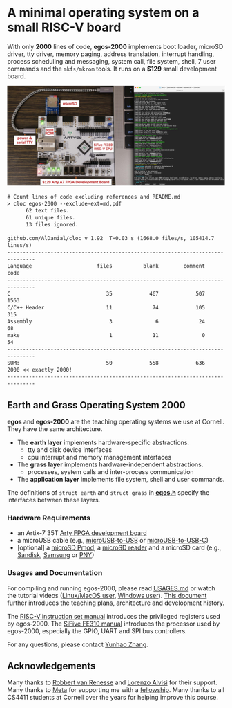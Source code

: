 # A minimal operating system on a small RISC-V board

With only **2000** lines of code, **egos-2000** implements boot loader, microSD driver, tty driver, memory paging, address translation, interrupt handling, process scheduling and messaging, system call, file system, shell, 7 user commands and the `mkfs/mkrom` tools.
It runs on a **$129** small development board.

![This is an image](references/screenshots/egos-2000.jpg)

```shell
# Count lines of code excluding references and README.md
> cloc egos-2000 --exclude-ext=md,pdf
      62 text files.
      61 unique files.
      13 files ignored.

github.com/AlDanial/cloc v 1.92  T=0.03 s (1668.0 files/s, 105414.7 lines/s)
-------------------------------------------------------------------------------
Language                     files          blank        comment           code
-------------------------------------------------------------------------------
C                               35            467            507           1563
C/C++ Header                    11             74            105            315
Assembly                         3              6             24             68
make                             1             11              0             54
-------------------------------------------------------------------------------
SUM:                            50            558            636           2000 << exactly 2000!
-------------------------------------------------------------------------------
```

## Earth and Grass Operating System 2000

**egos** and **egos-2000** are the teaching operating systems we use at Cornell. They have the same architecture.

* The **earth layer** implements hardware-specific abstractions.
    * tty and disk device interfaces
    * cpu interrupt and memory management interfaces
* The **grass layer** implements hardware-independent abstractions.
    * processes, system calls and inter-process communication
* The **application layer** implements file system, shell and user commands.

The definitions of `struct earth` and `struct grass` in [**egos.h**](library/egos.h) specify the interfaces between these layers.

### Hardware Requirements
* an Artix-7 35T [Arty FPGA development board](https://www.xilinx.com/products/boards-and-kits/arty.html)
* a microUSB cable (e.g., [microUSB-to-USB](https://www.amazon.com/CableCreation-Charging-Shielded-Charger-Compatible/dp/B07CKXQ9NB?ref_=ast_sto_dp&th=1&psc=1) or [microUSB-to-USB-C](https://www.amazon.com/dp/B0744BKDRD?psc=1&ref=ppx_yo2_dt_b_product_details))
* [optional] a [microSD Pmod](https://digilent.com/reference/pmod/pmodmicrosd/start?redirect=1), a [microSD reader](https://www.amazon.com/dp/B07G5JV2B5?psc=1&ref=ppx_yo2_dt_b_product_details) and a microSD card (e.g., [Sandisk](https://www.amazon.com/dp/B073K14CVB?ref=ppx_yo2_dt_b_product_details&th=1), [Samsung](https://www.amazon.com/dp/B09B1F9L52?ref=ppx_yo2_dt_b_product_details&th=1) or [PNY](https://www.amazon.com/dp/B08RG87JN5?ref=ppx_yo2_dt_b_product_details&th=1))

### Usages and Documentation

For compiling and running egos-2000, please read [USAGES.md](references/USAGES.md) or watch the tutorial videos ([Linux/MacOS user](https://youtu.be/JDApdvnnz4A), [Windows user](https://youtu.be/VTTynr9MZRg)).
[This document](references/README.md) further introduces the teaching plans, architecture and development history.

The [RISC-V instruction set manual](references/riscv-privileged-v1.10.pdf) introduces the privileged registers used by egos-2000.
The [SiFive FE310 manual](references/sifive-fe310-v19p04.pdf) introduces the processor used by egos-2000, especially the GPIO, UART and SPI bus controllers.

For any questions, please contact [Yunhao Zhang](https://dolobyte.net/).

## Acknowledgements

Many thanks to [Robbert van Renesse](https://www.cs.cornell.edu/home/rvr/) and [Lorenzo Alvisi](https://www.cs.cornell.edu/lorenzo/) for their support.
Many thanks to [Meta](https://about.facebook.com/meta/) for supporting me with a [fellowship](https://research.facebook.com/fellows/zhang-yunhao/).
Many thanks to all CS4411 students at Cornell over the years for helping improve this course.

